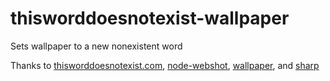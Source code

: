 # thisworddoesnotexist-wallpaper
 Sets wallpaper to a new nonexistent word

Thanks to [thisworddoesnotexist.com](https://www.thisworddoesnotexist.com/), [node-webshot](https://github.com/brenden/node-webshot), [wallpaper](https://github.com/sindresorhus/wallpaper), and [sharp](https://github.com/lovell/sharp)
